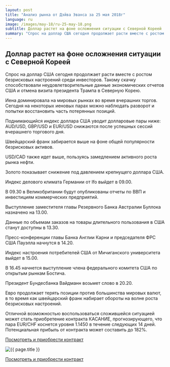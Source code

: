 ```yaml
---
layout: post
title: "Анализ рынка от Дэйва Эванса за 25 мая 2018г"
language: ru
image: /images/may-18/ru-25-may-18.png
subtitle: Доллар растет на фоне осложнения ситуации с Северной Кореей
summary: "Спрос на доллар США сегодня продолжает расти вместе с ростом безрисковых настроений среди инвесторов. Такому скачку способствовали неудовлетворительные данные экономических отчетов США и отмена визита президента Трампа в Северную Корею"
---
```

##  Доллар растет на фоне осложнения ситуации с Северной Кореей

Спрос на доллар США сегодня продолжает расти вместе с ростом безрисковых настроений среди инвесторов. Такому скачку способствовали неудовлетворительные данные экономических отчетов США и отмена визита президента Трампа в Северную Корею.

Иена доминировала на мировых рынках во время вчерашних торгов. Сегодня на некоторых иеновых парах можно наблюдать разворот и попытки восстановить часть потерянных позиций.

Поднимающийся индекс доллара США уводит долларовые пары ниже: AUD/USD, GBP/USD и EUR/USD снижаются после успешных сессий вчерашнего торгового дня.

Швейцарский франк забирается выше на фоне общей популярности безрисковых активов.

USD/CAD также идет выше, пользуясь замедлением активного роста рынка нефти.

Золото показывает снижение под давлением крепнущего доллара США.
 
 
Индекс делового климата Германии от Ifo выйдет в 09.00.

В 09.30 в Великобритании будут опубликованы отчеты по ВВП и инвестициям коммерческих предприятий.

Выступление заместителя главы Резервного Банка Австралии Буллока назначено на 13.00.

Данные по объемам заказов на товары длительного пользования в США станут доступны в 13.30.

Пресс-конференции главы Банка Англии Карни и председателя ФРС США Пауэлла начнутся в 14.20.

Индекс настроения потребителей США от Мичиганского университета выйдет в 15.00.

В 16.45 начнется выступление члена федерального комитета США по открытым рынкам Бостича.

Президент Бундесбанка Вайдманн возьмет слово в 20.20.
 
 
Евро продолжает терять позиции против большинства мировых валют, в то время как швейцарский франк набирает обороты на волне роста безрисковых настроений.

Отличной возможностью воспользоваться сложившейся ситуацией может стать приобретение контракта КАСАНИЕ, прогнозирующего, что пара EUR/CHF коснется уровня 1.1450 в течение следующих 14 дней. Потенциальная прибыль от контракта может составить до 182%.

<a href="http://record.binary.com/_bivVDfg8lHux76XffYA0JmNd7ZgqdRLk/1/market=forex&underlying=frxEURCHF&formname=touchnotouch&duration_amount=14&duration_units=d&amount=10&amount_type=payout&expiry_type=duration&barrier=1.1450" target="_blank" rel="noopener noreferrer nofollow">Посмотреть и приобрести контракт</a>

<img src="{{ site.url }}/images/may-18/ru-25-may-18.png" alt="{{ page.title }}"  title="{{ page.title }}">

<a href="%LINK%%?https://www.binary.com/d/trade.cgi?market=forex&underlying=frxEURCHF&formname=touchnotouch&duration_amount=14&duration_units=d&amount=10&amount_type=payout&expiry_type=duration&barrier=1.1450" target="_blank" rel="noopener noreferrer nofollow">Посмотреть и приобрести контракт</a>
